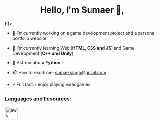 <h1 align="center">Hello, I'm Sumaer 👋,</h1>h1>


- 🔭 I’m currently working on a game development project and a personal portfolio website 

- 🌱 I’m currently learning Web (**HTML, CSS and JS**) and Game Development (**C++ and Unity**)

- 💬 Ask me about **Python**

- 📫 How to reach me: sumaersingh@gmail.com

- ⚡ Fun fact: I enjoy playing videogames!

<h3 align="left">Languages and Resources:</h3>
<p align="left"> <a href="https://www.python.org" target="_blank"> <img src="http://assets.stickpng.com/images/5848152fcef1014c0b5e4967.png" alt="aws" width="40" height="40"/> 
